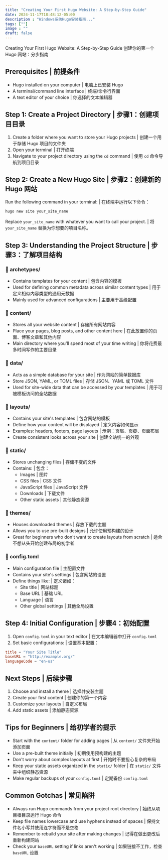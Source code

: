 ```yaml
---
title: "Creating Your First Hugo Website: A Step-by-Step Guide"
date: 2024-11-17T18:48:12-05:00
description : "Windows系统Hugo安装指南..."
tags: [""]
image : ""
draft: false
---
```


Creating Your First Hugo Website: A Step-by-Step Guide
创建你的第一个 Hugo 网站：分步指南

## Prerequisites | 前提条件
- Hugo installed on your computer | 电脑上已安装 Hugo
- A terminal/command line interface | 终端/命令行界面
- A text editor of your choice | 你选择的文本编辑器

## Step 1: Create a Project Directory | 步骤1：创建项目目录
1. Create a folder where you want to store your Hugo projects | 创建一个用于存储 Hugo 项目的文件夹
2. Open your terminal | 打开终端
3. Navigate to your project directory using the `cd` command | 使用 `cd` 命令导航到项目目录

## Step 2: Create a New Hugo Site | 步骤2：创建新的 Hugo 网站
Run the following command in your terminal: | 在终端中运行以下命令：
```bash
hugo new site your_site_name
```
Replace `your_site_name` with whatever you want to call your project. | 将 `your_site_name` 替换为你想要的项目名称。

## Step 3: Understanding the Project Structure | 步骤3：了解项目结构

### 📁 archetypes/
- Contains templates for your content | 包含内容的模板
- Used for defining common metadata across similar content types | 用于定义相似内容类型的通用元数据
- Mainly used for advanced configurations | 主要用于高级配置

### 📁 content/
- Stores all your website content | 存储所有网站内容
- Place your pages, blog posts, and other content here | 在此放置你的页面、博客文章和其他内容
- Main directory where you'll spend most of your time writing | 你将花费最多时间写作的主要目录

### 📁 data/
- Acts as a simple database for your site | 作为网站的简单数据库
- Store JSON, YAML, or TOML files | 存储 JSON、YAML 或 TOML 文件
- Used for site-wide data that can be accessed by your templates | 用于可被模板访问的全站数据

### 📁 layouts/
- Contains your site's templates | 包含网站的模板
- Define how your content will be displayed | 定义内容如何显示
- Examples: headers, footers, page layouts | 示例：页眉、页脚、页面布局
- Create consistent looks across your site | 创建全站统一的外观

### 📁 static/
- Stores unchanging files | 存储不变的文件
- Contains: | 包含：
  - Images | 图片
  - CSS files | CSS 文件
  - JavaScript files | JavaScript 文件
  - Downloads | 下载文件
  - Other static assets | 其他静态资源

### 📁 themes/
- Houses downloaded themes | 存放下载的主题
- Allows you to use pre-built designs | 允许使用预构建的设计
- Great for beginners who don't want to create layouts from scratch | 适合不想从头开始创建布局的初学者

### 📄 config.toml
- Main configuration file | 主配置文件
- Contains your site's settings | 包含网站的设置
- Define things like: | 定义诸如：
  - Site title | 网站标题
  - Base URL | 基础 URL
  - Language | 语言
  - Other global settings | 其他全局设置

## Step 4: Initial Configuration | 步骤4：初始配置
1. Open `config.toml` in your text editor | 在文本编辑器中打开 `config.toml`
2. Set basic configurations: | 设置基本配置：
```toml
title = "Your Site Title"
baseURL = "http://example.org/"
languageCode = "en-us"
```

## Next Steps | 后续步骤
1. Choose and install a theme | 选择并安装主题
2. Create your first content | 创建你的第一个内容
3. Customize your layouts | 自定义布局
4. Add static assets | 添加静态资源

## Tips for Beginners | 给初学者的提示
- Start with the `content/` folder for adding pages | 从 `content/` 文件夹开始添加页面
- Use a pre-built theme initially | 初期使用预构建的主题
- Don't worry about complex layouts at first | 开始时不要担心复杂的布局
- Keep your static assets organized in the `static/` folder | 在 `static/` 文件夹中组织静态资源
- Make regular backups of your `config.toml` | 定期备份 `config.toml`

## Common Gotchas | 常见陷阱
- Always run Hugo commands from your project root directory | 始终从项目根目录运行 Hugo 命令
- Keep file names lowercase and use hyphens instead of spaces | 保持文件名小写并使用连字符而不是空格
- Remember to rebuild your site after making changes | 记得在做出更改后重新构建网站
- Check your `baseURL` setting if links aren't working | 如果链接不工作，检查 `baseURL` 设置
